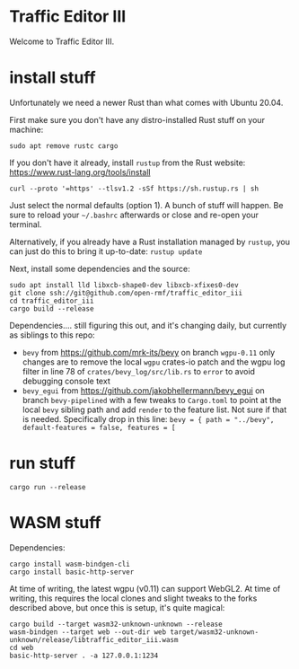 # Traffic Editor III
Welcome to Traffic Editor III.

# install stuff

Unfortunately we need a newer Rust than what comes with Ubuntu 20.04.

First make sure you don't have any distro-installed Rust stuff on your machine:
```
sudo apt remove rustc cargo
```

If you don't have it already, install `rustup` from the Rust website: https://www.rust-lang.org/tools/install
```
curl --proto '=https' --tlsv1.2 -sSf https://sh.rustup.rs | sh
```
Just select the normal defaults (option 1).
A bunch of stuff will happen. Be sure to reload your `~/.bashrc` afterwards or close and re-open your terminal.

Alternatively, if you already have a Rust installation managed by `rustup`, you can just do this to bring it up-to-date: `rustup update`

Next, install some dependencies and the source:
```
sudo apt install lld libxcb-shape0-dev libxcb-xfixes0-dev
git clone ssh://git@github.com/open-rmf/traffic_editor_iii
cd traffic_editor_iii
cargo build --release
```

Dependencies.... still figuring this out, and it's changing daily, but currently as siblings to this repo:
 * `bevy` from https://github.com/mrk-its/bevy  on branch `wgpu-0.11`   only changes are to remove the local `wgpu` crates-io patch and the wgpu log filter in line 78 of `crates/bevy_log/src/lib.rs` to `error` to avoid debugging console text
 * `bevy_egui` from https://github.com/jakobhellermann/bevy_egui  on branch `bevy-pipelined` with a few tweaks to `Cargo.toml` to point at the local `bevy` sibling path and add `render` to the feature list. Not sure if that is needed. Specifically drop in this line: `bevy = { path = "../bevy", default-features = false, features = [`

# run stuff

```
cargo run --release
```

# WASM stuff

Dependencies:
```
cargo install wasm-bindgen-cli
cargo install basic-http-server
```

At time of writing, the latest wgpu (v0.11) can support WebGL2. At time of writing, this requires the local clones and slight tweaks to the forks described above, but once this is setup, it's quite magical:
```
cargo build --target wasm32-unknown-unknown --release
wasm-bindgen --target web --out-dir web target/wasm32-unknown-unknown/release/libtraffic_editor_iii.wasm
cd web
basic-http-server . -a 127.0.0.1:1234
```
